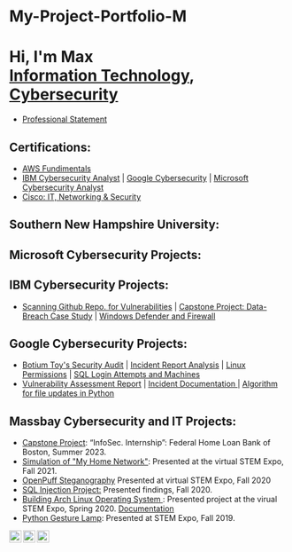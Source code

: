 # My-Project-Portfolio-M

<h1>Hi, I'm Max <br/><a href="https://github.com/MN0vva" >Information Technology</a>, <a href="https://www.linkedin.com/in/max-navarrette/" >Cybersecurity</a></h1>


- [Professional Statement](https://docs.google.com/document/d/16rTPcViCdLQWP0R5DigbBzE-Nt2rpGw8-cECMfe1WWA/edit?usp=drive_link)

<h2>Certifications:</h2>

- [AWS Fundimentals](https://coursera.org/share/b576dbbdeec042841807d2f48b33f25f)
- [IBM Cybersecurity Analyst](https://coursera.org/share/90a8eb569ec20e82b06d652f94fc2168) | [Google Cybersecurity](https://coursera.org/share/f2a6e2619a4a14e1e979da3558232220) | [Microsoft Cybersecurity Analyst](https://coursera.org/share/3f58169943e76ef7dfad2647bb0d5c9a)
- [Cisco: IT, Networking & Security](https://1drv.ms/f/s!AmHv4hdXHraSgo0Y2MqnYVTSP5Pi_A?e=3vznAC)

<h2>Southern New Hampshire University:</h2>

<h2>Microsoft Cybersecurity Projects:</h2>

<h2>IBM Cybersecurity Projects:</h2>

- [Scanning Github Repo. for Vulnerabilities](https://1drv.ms/w/s!AmHv4hdXHraSgqAfr6S6fYXs8wEeWg?e=39K06c) | [Capstone Project: Data-Breach Case Study](https://1drv.ms/p/s!AmHv4hdXHraSgqAb1zIceSJe1hNeEQ?e=WL9wFw) | [Windows Defender and Firewall](https://1drv.ms/w/s!AmHv4hdXHraSgpQG74CJx3KL4uWVjQ?e=lkqnKN)
<h2>Google Cybersecurity Projects:</h2>

- [Botium Toy's Security Audit](https://1drv.ms/f/s!AmHv4hdXHraSgqA4BWKH23iOeFZVNg?e=TmHH5b) | [Incident Report Analysis](https://1drv.ms/w/s!AmHv4hdXHraSgqBMXBd2fm4lRIyqgQ?e=9CmBWG) | [Linux Permissions](https://1drv.ms/w/s!AmHv4hdXHraSgqBOVElBqNyw36xKyw?e=AcpmPk) | [SQL Login Attempts and Machines](https://1drv.ms/w/s!AmHv4hdXHraSgqBiWd2riVKFzBfNfg?e=FD86ES)
- [Vulnerability Assessment Report](https://1drv.ms/w/s!AmHv4hdXHraSgqBmac-vJkrSOzUiFA?e=Q0hulE) | [Incident Documentation ](https://1drv.ms/w/s!AmHv4hdXHraSgqBLMHG52AbqkTPzqw?e=4Pgc5j) | [Algorithm for file updates in Python](https://1drv.ms/w/s!AmHv4hdXHraSgqBSveKFUpiH_JAlMg?e=njeczE)
<h2>Massbay Cybersecurity and IT Projects:</h2>

- [Capstone Project](https://drive.google.com/drive/folders/16MkOD5rlSr-XMfuHkmdWPRGeHuDwDWJo?usp=drive_link): “InfoSec. Internship”: Federal Home Loan Bank of Boston, Summer 2023.
- [Simulation of "My Home Network"](https://youtu.be/aBRcQ8n086Q): Presented at the virtual STEM Expo, Fall 2021.
- [OpenPuff Steganography](https://youtu.be/62st1m6ZdW8) Presented at virtual STEM Expo, Fall 2020
- [SQL Injection Project:](https://docs.google.com/document/d/1tlWyr1jOC-uM2bzqVQ2MlTR3eqBnL6pl/edit?usp=drive_link&ouid=106987420707022229569&rtpof=true&sd=true) Presented findings, Fall 2020. 
- [Building Arch Linux Operating System ](https://youtu.be/QJKEK6ZK0qQ): Presented project at the virual STEM Expo, Spring 2020. [Documentation](https://docs.google.com/document/d/1D0TjRf1TDVt0IW2ZeD9p0c2i9ywsD_GL/edit?usp=drive_link&ouid=106987420707022229569&rtpof=true&sd=true) 
- [Python Gesture Lamp](https://youtube.com/shorts/Fr10d4d7gOI?feature=share): Presented at STEM Expo, Fall 2019. 

[<img align="left" alt="Max | YouTube" width="22px" src="https://cdn.jsdelivr.net/npm/simple-icons@v3/icons/youtube.svg" />][youtube]
[<img align="left" alt="Max | Twitter" width="22px" src="https://cdn.jsdelivr.net/npm/simple-icons@v3/icons/twitter.svg" />][twitter]
[<img align="left" alt="Max | LinkedIn" width="22px" src="https://cdn.jsdelivr.net/npm/simple-icons@v3/icons/linkedin.svg" />][linkedin]

[twitter]: https://twitter.com/MNav4gator
[youtube]: https://www.youtube.com/channel/UCS_L_cQLDWPNrWS5nKgvkkw
[linkedin]: https://www.linkedin.com/in/max-navarrette/
